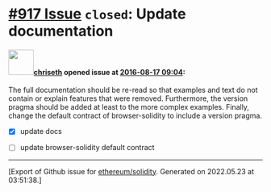 # [\#917 Issue](https://github.com/ethereum/solidity/issues/917) `closed`: Update documentation

#### <img src="https://avatars.githubusercontent.com/u/9073706?v=4" width="50">[chriseth](https://github.com/chriseth) opened issue at [2016-08-17 09:04](https://github.com/ethereum/solidity/issues/917):

The full documentation should be re-read so that examples and text do not contain or explain features that were removed. Furthermore, the version pragma should be added at least to the more complex examples. Finally, change the default contract of browser-solidity to include a version pragma.
- [x] update docs
- [ ] update browser-solidity default contract





-------------------------------------------------------------------------------



[Export of Github issue for [ethereum/solidity](https://github.com/ethereum/solidity). Generated on 2022.05.23 at 03:51:38.]
